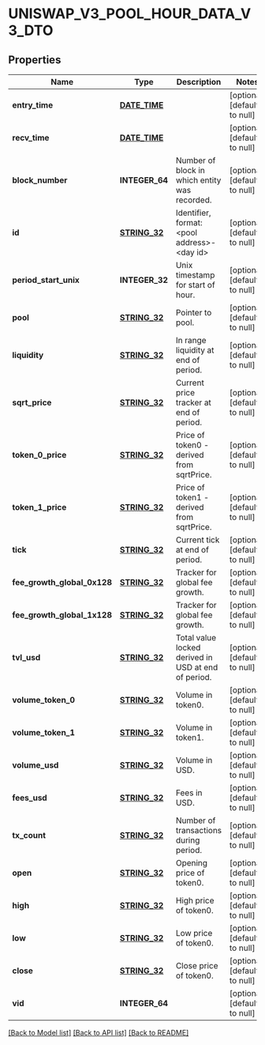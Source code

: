 # UNISWAP_V3_POOL_HOUR_DATA_V3_DTO

## Properties
Name | Type | Description | Notes
------------ | ------------- | ------------- | -------------
**entry_time** | [**DATE_TIME**](DATE_TIME.md) |  | [optional] [default to null]
**recv_time** | [**DATE_TIME**](DATE_TIME.md) |  | [optional] [default to null]
**block_number** | **INTEGER_64** | Number of block in which entity was recorded. | [optional] [default to null]
**id** | [**STRING_32**](STRING_32.md) | Identifier, format: &lt;pool address&gt;-&lt;day id&gt; | [optional] [default to null]
**period_start_unix** | **INTEGER_32** | Unix timestamp for start of hour. | [optional] [default to null]
**pool** | [**STRING_32**](STRING_32.md) | Pointer to pool. | [optional] [default to null]
**liquidity** | [**STRING_32**](STRING_32.md) | In range liquidity at end of period. | [optional] [default to null]
**sqrt_price** | [**STRING_32**](STRING_32.md) | Current price tracker at end of period. | [optional] [default to null]
**token_0_price** | [**STRING_32**](STRING_32.md) | Price of token0 - derived from sqrtPrice. | [optional] [default to null]
**token_1_price** | [**STRING_32**](STRING_32.md) | Price of token1 - derived from sqrtPrice. | [optional] [default to null]
**tick** | [**STRING_32**](STRING_32.md) | Current tick at end of period. | [optional] [default to null]
**fee_growth_global_0x128** | [**STRING_32**](STRING_32.md) | Tracker for global fee growth. | [optional] [default to null]
**fee_growth_global_1x128** | [**STRING_32**](STRING_32.md) | Tracker for global fee growth. | [optional] [default to null]
**tvl_usd** | [**STRING_32**](STRING_32.md) | Total value locked derived in USD at end of period. | [optional] [default to null]
**volume_token_0** | [**STRING_32**](STRING_32.md) | Volume in token0. | [optional] [default to null]
**volume_token_1** | [**STRING_32**](STRING_32.md) | Volume in token1. | [optional] [default to null]
**volume_usd** | [**STRING_32**](STRING_32.md) | Volume in USD. | [optional] [default to null]
**fees_usd** | [**STRING_32**](STRING_32.md) | Fees in USD. | [optional] [default to null]
**tx_count** | [**STRING_32**](STRING_32.md) | Number of transactions during period. | [optional] [default to null]
**open** | [**STRING_32**](STRING_32.md) | Opening price of token0. | [optional] [default to null]
**high** | [**STRING_32**](STRING_32.md) | High price of token0. | [optional] [default to null]
**low** | [**STRING_32**](STRING_32.md) | Low price of token0. | [optional] [default to null]
**close** | [**STRING_32**](STRING_32.md) | Close price of token0. | [optional] [default to null]
**vid** | **INTEGER_64** |  | [optional] [default to null]

[[Back to Model list]](../README.md#documentation-for-models) [[Back to API list]](../README.md#documentation-for-api-endpoints) [[Back to README]](../README.md)


